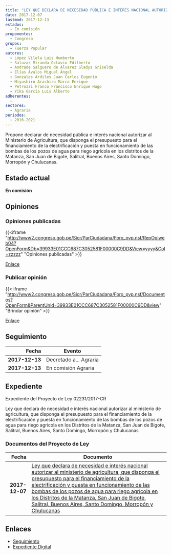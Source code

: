 ```yaml
---
title: "LEY QUE DECLARA DE NECESIDAD PÚBLICA E INTERÉS NACIONAL AUTORIZAR AL MINISTERIO DE AGRICULTURA, QUE DISPONGA EL PRESUPUESTO PARA EL FINANCIAMIENTO DE LA ELECTRIFICACIÓN Y PUESTA EN FUNCIONAMIENTO DE LAS BOMBAS DE LOS POZOS DE AGUA PARA RIEGO AGRÍCOLA EN LOS DISTRITOSE DE LA MATANZA, SAN JUAN DE BIGOTE, SALITRAL, BUENOS AIRES, SANTO DOMINGO, MORROPÓN Y CHULUCANAS"
date: 2017-12-07
lastmod: 2017-12-13
estados: 
  - En comisión
proponentes: 
  - Congreso
grupos: 
  - Fuerza Popular
autores: 
  - López Vilela Luis Humberto
  - Salazar Miranda Octavio Edilberto
  - Andrade Salguero de Álvarez Gladys Griselda
  - Elías Ávalos Miguel Ángel
  - Gonzales Ardiles Juan Carlos Eugenio
  - Miyashiro Arashiro Marco Enrique
  - Petrozzi Franco Francisco Enrique Hugo
  - Yika García Luis Alberto
adherentes: 
  - 
sectores: 
  - Agraria
periodos: 
  - 2016-2021
---
```


Propone declarar de necesidad pública e interés nacional autorizar al Ministerio de Agricultura, que disponga el presupuesto para el financiamiento de la electrificación y puesta en funcionamiento de las bombas de los pozos de agua para riego agrícola en los distritos de la Matanza, San Juan de Bigote, Salitral, Buenos Aires, Santo Domingo, Morropón y Chulucanas.


## Estado actual

**En comisión**

## Opiniones

### Opiniones publicadas

{{<iframe "http://www2.congreso.gob.pe/Sicr/ParCiudadana/Foro_pvp.nsf/RepOpiweb04?OpenForm&Db=39933E01CCC687C3052581F00000C9DD&View=yyyy&Col=zzzzz" "Opiniones publicadas" >}}

[Enlace](http://www2.congreso.gob.pe/Sicr/ParCiudadana/Foro_pvp.nsf/RepOpiweb04?OpenForm&Db=39933E01CCC687C3052581F00000C9DD&View=yyyy&Col=zzzzz)
### Publicar opinión

{{< iframe "http://www2.congreso.gob.pe/Sicr/ParCiudadana/Foro_pvp.nsf/Documentos?OpenForm&ParentUnid=39933E01CCC687C3052581F00000C9DD&view" "Brindar opinión" >}}

[Enlace](http://www2.congreso.gob.pe/Sicr/ParCiudadana/Foro_pvp.nsf/Documentos?OpenForm&ParentUnid=39933E01CCC687C3052581F00000C9DD&view)

## Seguimiento

| Fecha | Evento |
|------:|--------|
| **2017-12-13** | Decretado a... Agraria|
| **2017-12-13** | En comisión Agraria|


## Expediente

Expediente del Proyecto de Ley 02231/2017-CR

Ley que declara de necesidad e interés nacional autorizar al ministerio de agricultura, que disponga el presupuesto para el financiamiento de la electrificación y puesta en funcionamiento de las bombas de los pozos de agua para riego agrícola en los Distritos de la Matanza, San Juan de Bigote, Salitral, Buenos Aires, Santo Domingo, Morropón y Chulucanas


### Documentos del Proyecto de Ley

| Fecha | Documento |
|------:|--------|
| **2017-12-07** | [Ley que declara de necesidad e interés nacional autorizar al ministerio de agricultura, que disponga el presupuesto para el financiamiento de la electrificación y puesta en funcionamiento de las bombas de los pozos de agua para riego agrícola en los Distritos de la Matanza, San Juan de Bigote, Salitral, Buenos Aires, Santo Domingo, Morropón y Chulucanas](http://www.leyes.congreso.gob.pe/Documentos/2016_2021/Proyectos_de_Ley_y_de_Resoluciones_Legislativas/PL0223120171207.pdf) |

## Enlaces 

- [Seguimiento](http://www2.congreso.gob.pe/Sicr/TraDocEstProc/CLProLey2016.nsf/f7fff46988ca05b1052578e100829cc7/02de37e2e65e3a5a052581f000006cf1?OpenDocument)
- [Expediente Digital](http://www2.congreso.gob.pe/Sicr/TraDocEstProc/CLProLey2016.nsf/f7fff46988ca05b1052578e100829cc7/02de37e2e65e3a5a052581f000006cf1?OpenDocument&Click=05257FB7005EB655.eb71d0cf91d8294e05256cdf006b5706/$Body/0.1C6C)
